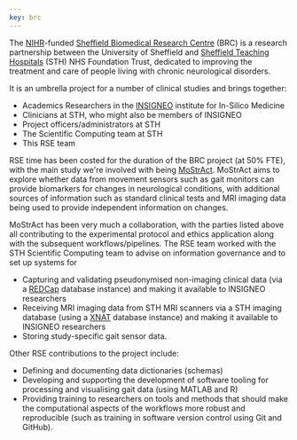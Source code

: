```yaml
---
key: brc
---
```


The [NIHR][nihr]-funded [Sheffield Biomedical Research Centre](brc) (BRC)
is a research partnership between the University of Sheffield and [Sheffield Teaching Hospitals][sth] (STH) NHS Foundation Trust,
dedicated to improving the treatment and care of people living with chronic neurological disorders.

It is an umbrella project for a number of clinical studies and brings together:

  - Academics Researchers in the [INSIGNEO][insigneo] institute for In-Silico Medicine
  - Clinicians at STH, who might also be members of INSIGNEO
  - Project officers/administrators at STH
  - The Scientific Computing team at STH
  - This RSE team

RSE time has been costed for the duration of the BRC project (at 50% FTE),
with the main study we're involved with being [MoStrAct][mostract].
MoStrAct aims to explore whether data from movement sensors such as gait monitors can
provide biomarkers for changes in neurological conditions,
with additional sources of information such as standard clinical tests and MRI imaging data
being used to provide independent information on changes.

MoStrAct has been very much a collaboration, with the parties listed above all contributing to the experimental protocol and ethics application along with the subsequent workflows/pipelines.
The RSE team worked with the STH Scientific Computing team to advise on information governance and to set up systems for

  - Capturing and validating pseudonymised non-imaging clinical data (via a [REDCap][redcap] database instance) and making it available to INSIGNEO researchers
  - Receiving MRI imaging data from STH MRI scanners via a STH imaging database (using a [XNAT][xnat] database instance) and making it available to INSIGNEO researchers
  - Storing study-specific gait sensor data.

Other RSE contributions to the project include:

  - Defining and documenting data dictionaries (schemas)
  - Developing and supporting the development of software tooling for processing and visualising gait data (using MATLAB and R)
  - Providing training to researchers on tools and methods that should
    make the computational aspects of the workflows more robust and reproducible
    (such as training in software version control using Git and GitHub).


[brc]: http://sheffieldbrc.nihr.ac.uk/
[insigneo]: https://insigneo.org/
[mostract]: https://www.hra.nhs.uk/planning-and-improving-research/application-summaries/research-summaries/mostract/
[nihr]: https://www.nihr.ac.uk/
[redcap]: https://www.project-redcap.org/
[sth]: https://www.sth.nhs.uk/
[xnat]: https://www.xnat.org/
